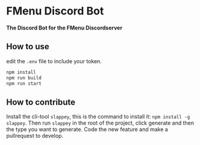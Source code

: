 # FMenu Discord Bot
<p><b> The Discord Bot for the FMenu Discordserver</b></p>

## How to use
edit the `.env` file to include your token.
```sh
npm install
npm run build
npm run start
```

## How to contribute
Install the cli-tool `slappey`, this is the command to install it: ``npm install -g slappey``.
Then run `slappey` in the root of the project, click generate and then the type you want to generate.
Code the new feature and make a pullrequest to develop.
